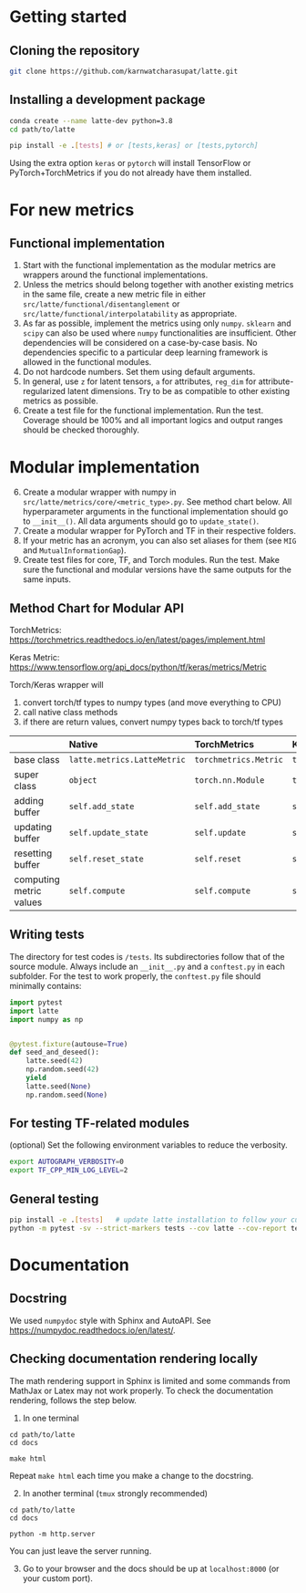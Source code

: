 # Getting started

## Cloning the repository
```bash
git clone https://github.com/karnwatcharasupat/latte.git
```

## Installing a development package
```bash
conda create --name latte-dev python=3.8
cd path/to/latte

pip install -e .[tests] # or [tests,keras] or [tests,pytorch]
```

Using the extra option `keras` or `pytorch` will install TensorFlow or PyTorch+TorchMetrics if you do not already have them installed.

# For new metrics

## Functional implementation
1. Start with the functional implementation as the modular metrics are wrappers around the functional implementations.
2. Unless the metrics should belong together with another existing metrics in the same file, create a new metric file in either `src/latte/functional/disentanglement` or `src/latte/functional/interpolatability` as appropriate. 
4. As far as possible, implement the metrics using only `numpy`. `sklearn` and `scipy` can also be used where `numpy` functionalities are insufficient. Other dependencies will be considered on a case-by-case basis. No dependencies specific to a particular deep learning framework is allowed in the functional modules. 
5. Do not hardcode numbers. Set them using default arguments.
6. In general, use `z` for latent tensors, `a` for attributes, `reg_dim` for attribute-regularized latent dimensions. Try to be as compatible to other existing metrics as possible.
7. Create a test file for the functional implementation. Run the test. Coverage should be 100% and all important logics and output ranges should be checked thoroughly.

# Modular implementation

6. Create a modular wrapper with numpy in `src/latte/metrics/core/<metric_type>.py`. See method chart below. All hyperparameter arguments in the functional implementation should go to `__init__()`. All data arguments should go to `update_state()`.
7. Create a modular wrapper for PyTorch and TF in their respective folders. 
8. If your metric has an acronym, you can also set aliases for them (see `MIG` and `MutualInformationGap`).
9. Create test files for core, TF, and Torch modules. Run the test. Make sure the functional and modular versions have the same outputs for the same inputs. 

## Method Chart for Modular API

TorchMetrics: https://torchmetrics.readthedocs.io/en/latest/pages/implement.html

Keras Metric: https://www.tensorflow.org/api_docs/python/tf/keras/metrics/Metric

Torch/Keras wrapper will
1. convert torch/tf types to numpy types (and move everything to CPU)
2. call native class methods
3. if there are return values, convert numpy types back to torch/tf types


|      | Native  |TorchMetrics | Keras Metric |
| :--- | :--- | :---        | :---         |
| base class | `latte.metrics.LatteMetric` | `torchmetrics.Metric` | `tf.keras.metrics.Metric` |
| super class | `object` | `torch.nn.Module` | `tf.keras.layers.Layer` |
| adding buffer | `self.add_state` | `self.add_state` | `self.add_weight` |
| updating buffer | `self.update_state` | `self.update` | `self.update_state` |
| resetting buffer | `self.reset_state` | `self.reset` | `self.reset_state` |
| computing metric values | `self.compute` | `self.compute` | `self.result` |

## Writing tests

The directory for test codes is `/tests`. Its subdirectories follow that of the source module. Always include an `__init__.py` and a `conftest.py` in each subfolder. For the test to work properly, the `conftest.py` file should minimally contains:
```python
import pytest
import latte
import numpy as np


@pytest.fixture(autouse=True)
def seed_and_deseed():
    latte.seed(42)
    np.random.seed(42)
    yield
    latte.seed(None)
    np.random.seed(None)
```

## For testing TF-related modules
(optional) Set the following environment variables to reduce the verbosity.
```bash
export AUTOGRAPH_VERBOSITY=0
export TF_CPP_MIN_LOG_LEVEL=2
```

## General testing
```bash
pip install -e .[tests]   # update latte installation to follow your current code.
python -m pytest -sv --strict-markers tests --cov latte --cov-report term-missing
```


# Documentation

## Docstring
We used `numpydoc` style with Sphinx and AutoAPI. See https://numpydoc.readthedocs.io/en/latest/.

## Checking documentation rendering locally

The math rendering support in Sphinx is limited and some commands from MathJax or Latex may not work properly. To check the documentation rendering, follows the step below.

1. In one terminal
```
cd path/to/latte
cd docs

make html
```
Repeat `make html` each time you make a change to the docstring.

2. In another terminal (`tmux` strongly recommended)
```
cd path/to/latte
cd docs

python -m http.server
```
You can just leave the server running.

3. Go to your browser and the docs should be up at `localhost:8000` (or your custom port).
